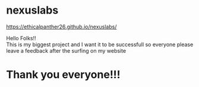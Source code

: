 # nexuslabs



https://ethicalpanther26.github.io/nexuslabs/



Hello Folks!!<br>This is my biggest project and I want it to be successfull so everyone please leave a feedback after the surfing on my website








# Thank you everyone!!!
